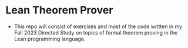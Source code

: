 # Lean Theorem Prover

- This repo will consist of exercises and most of the code written in my Fall 2023 Directed Study on topics of formal theorem proving in the Lean programming language.
